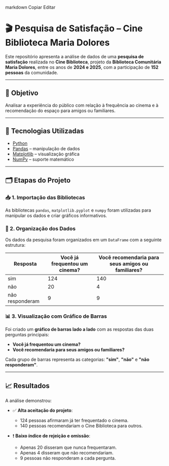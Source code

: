 
markdown
Copiar
Editar
# 🎬 Pesquisa de Satisfação – Cine Biblioteca Maria Dolores

Este repositório apresenta a análise de dados de uma **pesquisa de satisfação** realizada no **Cine Biblioteca**, projeto da **Biblioteca Comunitária Maria Dolores**, entre os anos de **2024 e 2025**, com a participação de **152 pessoas** da comunidade.

---

## 📌 Objetivo

Analisar a experiência do público com relação à frequência ao cinema e à recomendação do espaço para amigos ou familiares.

---

## 🧰 Tecnologias Utilizadas

- [Python](https://www.python.org/)
- [Pandas](https://pandas.pydata.org/) – manipulação de dados
- [Matplotlib](https://matplotlib.org/) – visualização gráfica
- [NumPy](https://numpy.org/) – suporte matemático

---

## 🗂️ Etapas do Projeto

### 📥 1. Importação das Bibliotecas

As bibliotecas `pandas`, `matplotlib.pyplot` e `numpy` foram utilizadas para manipular os dados e criar gráficos informativos.

### 🧾 2. Organização dos Dados

Os dados da pesquisa foram organizados em um `DataFrame` com a seguinte estrutura:

| Resposta         | Você já frequentou um cinema? | Você recomendaria para seus amigos ou familiares? |
|------------------|-------------------------------|---------------------------------------------------|
| sim              | 124                           | 140                                               |
| não              | 20                            | 4                                                 |
| não responderam  | 9                             | 9                                                 |

### 📊 3. Visualização com Gráfico de Barras

Foi criado um **gráfico de barras lado a lado** com as respostas das duas perguntas principais:

- **Você já frequentou um cinema?**
- **Você recomendaria para seus amigos ou familiares?**

Cada grupo de barras representa as categorias: **"sim"**, **"não"** e **"não responderam"**.

---

## 📈 Resultados

A análise demonstrou:

- ✅ **Alta aceitação do projeto**:  
  - 124 pessoas afirmaram já ter frequentado o cinema.
  - 140 pessoas recomendariam o Cine Biblioteca para outros.

- ❗ **Baixo índice de rejeição e omissão**:  
  - Apenas 20 disseram que nunca frequentaram.
  - Apenas 4 disseram que não recomendariam.
  - 9 pessoas não responderam a cada pergunta.
